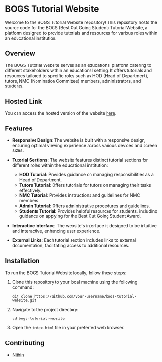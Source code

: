 # BOGS Tutorial Website

Welcome to the BOGS Tutorial Website repository! This repository hosts the source code for the BOGS (Best Out Going Student) Tutorial Website, a platform designed to provide tutorials and resources for various roles within an educational institution.

## Overview

The BOGS Tutorial Website serves as an educational platform catering to different stakeholders within an educational setting. It offers tutorials and resources tailored to specific roles such as HOD (Head of Department), tutors, NMC (Nomination Committee) members, administrators, and students.

## Hosted Link

You can access the hosted version of the website [here](https://your-hosted-link.com).


## Features

- **Responsive Design**: The website is built with a responsive design, ensuring optimal viewing experience across various devices and screen sizes.

- **Tutorial Sections**: The website features distinct tutorial sections for different roles within the educational institution:
  - **HOD Tutorial**: Provides guidance on managing responsibilities as a Head of Department.
  - **Tutors Tutorial**: Offers tutorials for tutors on managing their tasks effectively.
  - **NMC Tutorial**: Provides instructions and guidelines for NMC members.
  - **Admin Tutorial**: Offers administrative procedures and guidelines.
  - **Students Tutorial**: Provides helpful resources for students, including guidance on applying for the Best Out Going Student Award.

- **Interactive Interface**: The website's interface is designed to be intuitive and interactive, enhancing user experience.

- **External Links**: Each tutorial section includes links to external documentation, facilitating access to additional resources.

## Installation

To run the BOGS Tutorial Website locally, follow these steps:

1. Clone this repository to your local machine using the following command:

   ```
   git clone https://github.com/your-username/bogs-tutorial-website.git
   ```

2. Navigate to the project directory:

   ```
   cd bogs-tutorial-website
   ```

3. Open the `index.html` file in your preferred web browser.

## Contributing

- [Nithin](https://github.com/NithinRoyale/)


